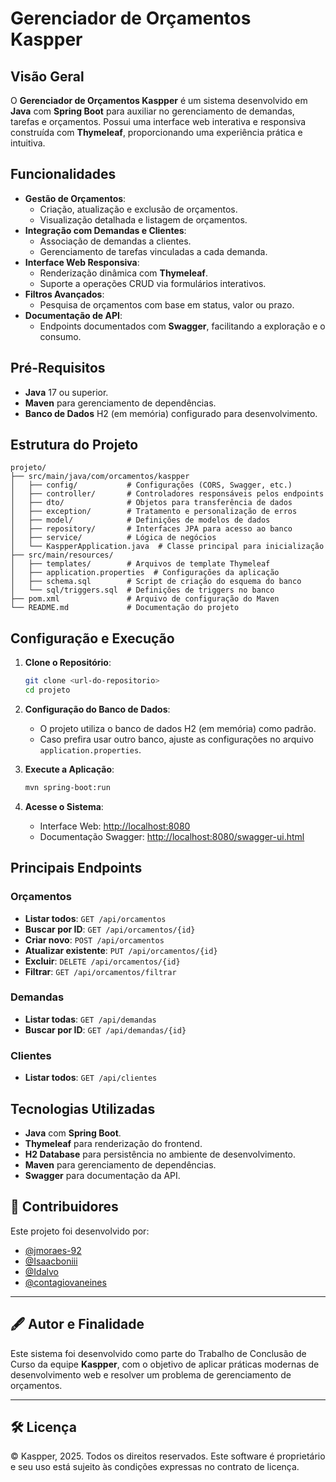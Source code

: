 # Gerenciador de Orçamentos Kaspper

## Visão Geral
O **Gerenciador de Orçamentos Kaspper** é um sistema desenvolvido em **Java** com **Spring Boot** para auxiliar no gerenciamento de demandas, tarefas e orçamentos. Possui uma interface web interativa e responsiva construída com **Thymeleaf**, proporcionando uma experiência prática e intuitiva.

## Funcionalidades
- **Gestão de Orçamentos**:
  - Criação, atualização e exclusão de orçamentos.
  - Visualização detalhada e listagem de orçamentos.
- **Integração com Demandas e Clientes**:
  - Associação de demandas a clientes.
  - Gerenciamento de tarefas vinculadas a cada demanda.
- **Interface Web Responsiva**:
  - Renderização dinâmica com **Thymeleaf**.
  - Suporte a operações CRUD via formulários interativos.
- **Filtros Avançados**:
  - Pesquisa de orçamentos com base em status, valor ou prazo.
- **Documentação de API**:
  - Endpoints documentados com **Swagger**, facilitando a exploração e o consumo.

## Pré-Requisitos
- **Java** 17 ou superior.
- **Maven** para gerenciamento de dependências.
- **Banco de Dados** H2 (em memória) configurado para desenvolvimento.

## Estrutura do Projeto
```
projeto/
├── src/main/java/com/orcamentos/kaspper
│   ├── config/           # Configurações (CORS, Swagger, etc.)
│   ├── controller/       # Controladores responsáveis pelos endpoints
│   ├── dto/              # Objetos para transferência de dados
│   ├── exception/        # Tratamento e personalização de erros
│   ├── model/            # Definições de modelos de dados
│   ├── repository/       # Interfaces JPA para acesso ao banco
│   ├── service/          # Lógica de negócios
│   └── KaspperApplication.java  # Classe principal para inicialização
├── src/main/resources/
│   ├── templates/        # Arquivos de template Thymeleaf
│   ├── application.properties  # Configurações da aplicação
│   ├── schema.sql        # Script de criação do esquema do banco
│   └── sql/triggers.sql  # Definições de triggers no banco
├── pom.xml               # Arquivo de configuração do Maven
└── README.md             # Documentação do projeto
```

## Configuração e Execução

1. **Clone o Repositório**:
   ```bash
   git clone <url-do-repositorio>
   cd projeto
   ```

2. **Configuração do Banco de Dados**:
   - O projeto utiliza o banco de dados H2 (em memória) como padrão.
   - Caso prefira usar outro banco, ajuste as configurações no arquivo `application.properties`.

3. **Execute a Aplicação**:
   ```bash
   mvn spring-boot:run
   ```

4. **Acesse o Sistema**:
   - Interface Web: [http://localhost:8080](http://localhost:8080)
   - Documentação Swagger: [http://localhost:8080/swagger-ui.html](http://localhost:8080/swagger-ui.html)

## Principais Endpoints

### Orçamentos
- **Listar todos**: `GET /api/orcamentos`
- **Buscar por ID**: `GET /api/orcamentos/{id}`
- **Criar novo**: `POST /api/orcamentos`
- **Atualizar existente**: `PUT /api/orcamentos/{id}`
- **Excluir**: `DELETE /api/orcamentos/{id}`
- **Filtrar**: `GET /api/orcamentos/filtrar`

### Demandas
- **Listar todas**: `GET /api/demandas`
- **Buscar por ID**: `GET /api/demandas/{id}`

### Clientes
- **Listar todos**: `GET /api/clientes`

## Tecnologias Utilizadas
- **Java** com **Spring Boot**.
- **Thymeleaf** para renderização do frontend.
- **H2 Database** para persistência no ambiente de desenvolvimento.
- **Maven** para gerenciamento de dependências.
- **Swagger** para documentação da API.

## 🤝 Contribuidores
Este projeto foi desenvolvido por:
- [@jmoraes-92](https://github.com/jmoraes-92)
- [@Isaacboniii](https://github.com/Isaacboniii)
- [@Idalvo](https://github.com/Idalvo)
- [@contagiovaneines](https://github.com/Contagiovaneines)

---

## 🖋️ Autor e Finalidade
Este sistema foi desenvolvido como parte do Trabalho de Conclusão de Curso da equipe **Kaspper**, com o objetivo de aplicar práticas modernas de desenvolvimento web e resolver um problema de gerenciamento de orçamentos.

---

## 🛠️ Licença
© Kaspper, 2025. Todos os direitos reservados.
Este software é proprietário e seu uso está sujeito às condições expressas no contrato de licença.

